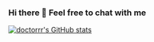 ### Hi there 👋 Feel free to chat with me
[![doctorrr's GitHub stats](https://alexbabak.com/s/babak_mirrors.jpg)](https://alexbabak.com)
